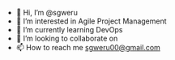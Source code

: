 - 👋 Hi, I’m @sgweru
- 👀 I’m interested in Agile Project Management
- 🌱 I’m currently learning DevOps
- 💞️ I’m looking to collaborate on 
- 📫 How to reach me sgweru00@gmail.com

<!---
sgweru/sgweru is a ✨ special ✨ repository because its `README.md` (this file) appears on your GitHub profile.
You can click the Preview link to take a look at your changes.
--->
